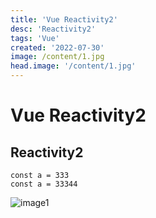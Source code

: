 ```yaml
---
title: 'Vue Reactivity2'
desc: 'Reactivity2'
tags: 'Vue'
created: '2022-07-30'
image: /content/1.jpg
head.image: '/content/1.jpg'
---
```


# Vue Reactivity2
## Reactivity2

```
const a = 333
const a = 33344
```

![image1](/content/1.jpg)